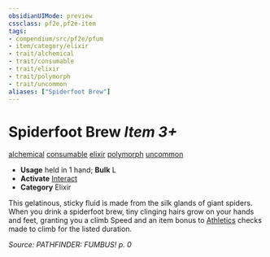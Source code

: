```yaml
---
obsidianUIMode: preview
cssclass: pf2e,pf2e-item
tags:
- compendium/src/pf2e/pfum
- item/category/elixir
- trait/alchemical
- trait/consumable
- trait/elixir
- trait/polymorph
- trait/uncommon
aliases: ["Spiderfoot Brew"]
---
```

# Spiderfoot Brew *Item 3+*  
[alchemical](/rules/traits/alchemical.md)  [consumable](/rules/traits/consumable.md)  [elixir](/rules/traits/elixir.md)  [polymorph](/rules/traits/polymorph.md)  [uncommon](/rules/traits/uncommon.md)  

- **Usage** held in 1 hand; **Bulk** L
- **Activate** [Interact](/rules/actions/interact.md)
- **Category** Elixir

This gelatinous, sticky fluid is made from the silk glands of giant spiders. When you drink a spiderfoot brew, tiny clinging hairs grow on your hands and feet, granting you a climb Speed and an item bonus to [Athletics](/compendium/skills.md#Athletics) checks made to climb for the listed duration.

*Source: PATHFINDER: FUMBUS! p. 0*